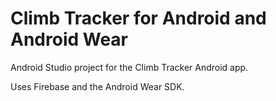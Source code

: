 # Climb Tracker for Android and Android Wear

Android Studio project for the Climb Tracker Android app.

Uses Firebase and the Android Wear SDK.